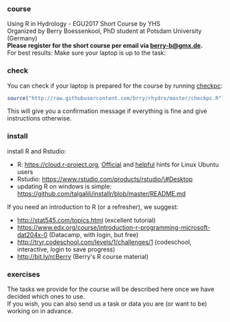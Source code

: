 ### course
Using R in Hydrology - EGU2017 Short Course by YHS  
Organized by Berry Boessenkool, PhD student at Potsdam University (Germany)  
__Please register for the short course per email via berry-b@gmx.de.__  
For best results: Make sure your laptop is up to the task:


### check
You can check if your laptop is prepared for the course by running
[checkpc](https://github.com/brry/rhydro/blob/master/checkpc.R):
```R
source("http://raw.githubusercontent.com/brry/rhydro/master/checkpc.R")
```
This will give you a confirmation message if everything is fine and give instructions otherwise.


### install
install R and Rstudio:
* R: https://cloud.r-project.org, [Official](https://cran.r-project.org/bin/linux/ubuntu/README.html) and [helpful](https://www.r-bloggers.com/how-to-install-r-on-linux-ubuntu-16-04-xenial-xerus) hints for Linux Ubuntu users
* Rstudio: https://www.rstudio.com/products/rstudio/\#Desktop
* updating R on windows is simple: https://github.com/talgalili/installr/blob/master/README.md

If you need an introduction to R (or a refresher), we suggest:
* http://stat545.com/topics.html (excellent tutorial)
* https://www.edx.org/course/introduction-r-programming-microsoft-dat204x-0 (Datacamp, with login, but free)
* http://tryr.codeschool.com/levels/1/challenges/1 (codeschool, interactive, login to save progress)
* http://bit.ly/rcBerry (Berry's R course material)


### exercises
The tasks we provide for the course will be described here once we have decided which ones to use.  
If you wish, you can also send us a task or data you are (or want to be) working on in advance.
